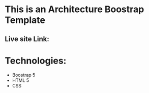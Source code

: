 # This is an Architecture Boostrap Template
## Live site Link:
 
 # Technologies:
 * Boostrap 5
 * HTML 5
 * CSS 